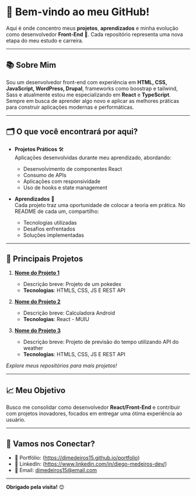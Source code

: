 # 👋 Bem-vindo ao meu GitHub!

Aqui é onde concentro meus **projetos**, **aprendizados** e minha evolução como desenvolvedor **Front-End** 🚀. Cada repositório representa uma nova etapa do meu estudo e carreira.

---

## 📚 **Sobre Mim**  

Sou um desenvolvedor front-end com experiência em **HTML, CSS, JavaScript, WordPress, Drupal**, frameworks como boostrap e tailwind, Sass e atualmente estou me especializando em **React** e **TypeScript**.  
Sempre em busca de aprender algo novo e aplicar as melhores práticas para construir aplicações modernas e performáticas.

---

## 🗂️ **O que você encontrará por aqui?**  

- **Projetos Práticos** 🛠️  
  Aplicações desenvolvidas durante meu aprendizado, abordando:  
  - Desenvolvimento de componentes React  
  - Consumo de APIs  
  - Aplicações com responsividade  
  - Uso de hooks e state management  

- **Aprendizados** 📘  
  Cada projeto traz uma oportunidade de colocar a teoria em prática. No README de cada um, compartilho:  
  - Tecnologias utilizadas  
  - Desafios enfrentados  
  - Soluções implementadas  

---

## 🚀 **Principais Projetos**  

1. **[Nome do Projeto 1](https://dimedeiros15.github.io/Pokedex/)**  
   - Descrição breve:  Projeto de um pokedex 
   - **Tecnologias**: HTMLS, CSS, JS E REST API  

2. **[Nome do Projeto 2](https://calculadora-dz7flzpv8-dimedeiros15.vercel.app/)**  
   - Descrição breve: Calculadora Android 
   - **Tecnologias**: React - MUIU  

3. **[Nome do Projeto 3](https://dimedeiros15.github.io/Weather/)**  
   - Descrição breve: Projeto de previsão do tempo utilizando API do weather
   - **Tecnologias**: HTMLS, CSS, JS E REST API    

*Explore meus repositórios para mais projetos!*

---

## 📈 **Meu Objetivo**  

Busco me consolidar como desenvolvedor **React/Front-End** e contribuir com projetos inovadores, focados em entregar uma ótima experiência ao usuário.

---

## 🤝 **Vamos nos Conectar?**  

- 💼 Portfólio: (https://dimedeiros15.github.io/portfolio)  
- 💬 LinkedIn: (https://www.linkedin.com/in/diego-medeiros-dev/)  
- 📧 Email: dimedeiros15@email.com  

---

**Obrigado pela visita!** 😊  
